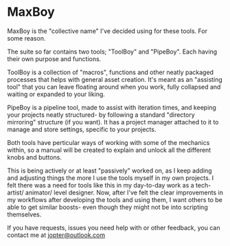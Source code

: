 # MaxBoy

MaxBoy is the "collective name" I've decided using for these tools. For some reason.

The suite so far contains two tools; "ToolBoy" and "PipeBoy". Each having their own purpose and functions.

ToolBoy is a collection of "macros", functions and other neatly packaged processes that helps with general asset creation. It's meant as an "assisting tool" that you can leave floating around when you work, fully collapsed and waiting or expanded to your liking. 

PipeBoy is a pipeline tool, made to assist with iteration times, and keeping your projects neatly structured- by following a standard "directory mirroring" structure (if you want). It has a project manager attached to it to manage and store settings, specific to your projects.

Both tools have perticular ways of working with some of the mechanics within, so a manual will be created to explain and unlock all the different knobs and buttons.

This is being actively or at least "passively" worked on, as I keep adding and adjusting things the more I use the tools myself in my own projects. I felt there was a need for tools like this in my day-to-day work as a tech-artist/ animator/ level designer. Now, after I've felt the clear improvements in my workflows after developing the tools and using them, I want others to be able to get similar boosts- even though they might not be into scripting themselves. 

If you have requests, issues you need help with or other feedback, you can contact me at jopter@outlook.com

